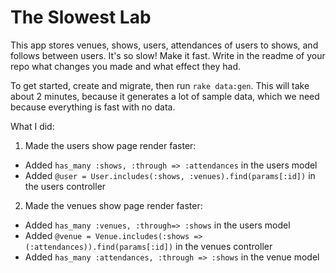 # The Slowest Lab

This app stores venues, shows, users, attendances of users to shows, and follows between users.  It's so slow!  Make it fast.  Write in the readme of your repo what changes you made and what effect they had.

To get started, create and migrate, then run `rake data:gen`.  This will take about 2 minutes, because it generates a lot of sample data, which we need because everything is fast with no data.

What I did:
1) Made the users show page render faster:
  - Added ```has_many :shows, :through => :attendances``` in the users model
  - Added ```@user = User.includes(:shows, :venues).find(params[:id])``` in the users controller
2) Made the venues show page render faster:
  - Added ```has_many :venues, :through=> :shows``` in the users model
  - Added ```@venue = Venue.includes(:shows => (:attendances)).find(params[:id])``` in the venues controller
  - Added ```has_many :attendances, :through => :shows``` in the venue model